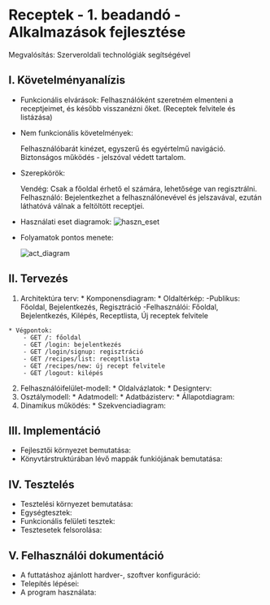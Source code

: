 # Receptek - 1. beadandó - Alkalmazások fejlesztése
  Megvalósítás: Szerveroldali technológiák segítségével

## I. Követelményanalízis
  - Funkcionális elvárások:
      Felhasználóként szeretném elmenteni a receptjeimet, és később visszanézni őket. (Receptek felvitele és listázása)
  - Nem funkcionális követelmények:
      
      Felhasználóbarát kinézet, egyszerű és egyértelmű navigáció.
      Biztonságos működés - jelszóval védett tartalom.
  - Szerepkörök:
      
      Vendég: Csak a főoldal érhető el számára, lehetősége van regisztrálni.
      Felhasználó: Bejelentkezhet a felhasználónevével és jelszavával, ezután láthatóvá válnak a feltöltött receptjei.
  - Használati eset diagramok:
      ![haszn_eset](https://cloud.githubusercontent.com/assets/14230720/11021275/576fcb1e-863c-11e5-9733-21bfd4ca0aa6.png)

  - Folyamatok pontos menete:

      ![act_diagram](https://cloud.githubusercontent.com/assets/14230720/11021339/b27b0eb8-863e-11e5-95ff-02f2550565f1.png)


## II. Tervezés
  1. Architektúra terv:
    * Komponensdiagram:
    * Oldaltérkép:
        -Publikus: Főoldal, Bejelentkezés, Regisztráció
        -Felhasználói: Főoldal, Bejelentkezés, Kilépés, Receptlista, Új receptek felvitele

    * Végpontok:
        - GET /: főoldal
        - GET /login: bejelentkezés
        - GET /login/signup: regisztráció
        - GET /recipes/list: receptlista
        - GET /recipes/new: új recept felvitele
        - GET /logout: kilépés
  2. Felhasználóifelület-modell:
    * Oldalvázlatok:
    * Designterv:
  3. Osztálymodell:
    * Adatmodell:
    * Adatbázisterv:
    * Állapotdiagram:
  4. Dinamikus működés:
    * Szekvenciadiagram:

## III. Implementáció
  - Fejlesztői környezet bemutatása:
  - Könyvtárstruktúrában lévő mappák funkiójának bemutatása:
  
## IV. Tesztelés
  - Tesztelési környezet bemutatása:
  - Egységtesztek:
  - Funkcionális felületi tesztek:
  - Tesztesetek felsorolása:
  
## V. Felhasználói dokumentáció
  - A futtatáshoz ajánlott hardver-, szoftver konfiguráció:
  - Telepítés lépései:
  - A program használata:
  
